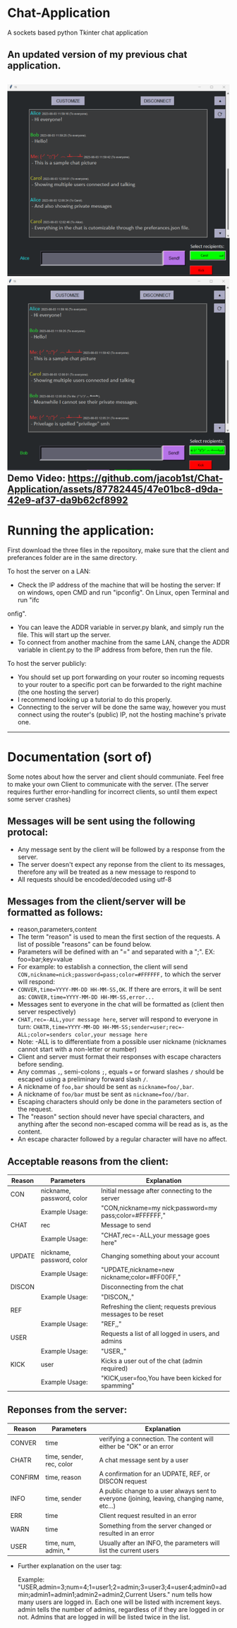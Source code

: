 # Chat-Application
A sockets based python Tkinter chat application

An updated version of my previous chat application.
----
![chat_picture](https://github.com/jacob1st/Chat-Application/blob/main/Demo/ChatAppImage.png)
![chat_picture1](https://github.com/jacob1st/Chat-Application/blob/main/Demo/ChatAppImage01.png)
Demo Video:
https://github.com/jacob1st/Chat-Application/assets/87782445/47e01bc8-d9da-42e9-af37-da9b62cf8992
----
# Running the application:
First download the three files in the repository, make sure that the client and preferances folder are in the same directory.

To host the server on a LAN:

  - Check the IP address of the machine that will be hosting the server: If on windows, open CMD and run "ipconfig". On Linux, open Terminal and run "ifc

onfig".
  - You can leave the ADDR variable in server.py blank, and simply run the file. This will start up the server.
  - To connect from another machine from the same LAN, change the ADDR variable in client.py to the IP address from before, then run the file.
  
To host the server publicly:
  - You should set up port forwarding on your router so incoming requests to your router to a specific port can be forwarded to the right machine (the one hosting the server)
  - I recommend looking up a tutorial to do this properly.
  - Connecting to the server will be done the same way, however you must connect using the router's (public) IP, not the hosting machine's private one.

----
# Documentation (sort of)
Some notes about how the server and client should communiate. Feel free to make your own Client to communicate with the server. (The server requires further error-handling for incorrect clients, so until them expect some server crashes)

Messages will be sent using the following protocal:
----
- Any message sent by the client will be followed by a response from the server.
- The server doesn't expect any reponse from the client to its messages, therefore any will be treated as a new message to respond to
- All requests should be encoded/decoded using utf-8
 
Messages from the client/server will be formatted as follows:
----
- reason,parameters,content
- The term "reason" is used to mean the first section of the requests. A list of possible "reasons" can be found below.
- Parameters will be defined with an "=" and separated with a ";". EX: foo=bar;key=value
- For example: to establish a connection, the client will send ```CON,nickname=nick;password=pass;color=#FFFFFF,``` to which the server will respond:
- ```CONVER,time=YYYY-MM-DD HH-MM-SS,OK```. If there are errors, it will be sent as: ```CONVER,time=YYYY-MM-DD HH-MM-SS,error...```
- Messages sent to everyone in the chat will be formatted as (client then server respectively)
- ```CHAT,rec=-ALL,your message here```, server will respond to everyone in turn: ```CHATR,time=YYYY-MM-DD HH-MM-SS;sender=user;rec=-ALL;color=senders color,your message here```
- Note: -ALL is to differentiate from a possible user nickname (nicknames cannot start with a non-letter or number)
- Client and server must format their responses with escape characters before sending.
- Any commas ```,```, semi-colons ```;```, equals ```=``` or forward slashes ```/``` should be escaped using a preliminary forward slash ```/```.
- A nickname of ```foo,bar``` should be sent as ```nickname=foo/,bar```.
- A nickname of ```foo/bar``` must be sent as ```nickname=foo//bar```.
- Escaping characters should only be done in the parameters section of the request. 
- The "reason" section should never have special characters, and anything after the second non-escaped comma will be read as is, as the content.
- An escape character followed by a regular character will have no affect.

 Acceptable reasons from the client:
 ----
 |Reason|Parameters|Explanation|
 |------|----------|-----------|
 |CON|nickname, password, color| Initial message after connecting to the server|
 ||Example Usage: | "CON,nickname=my nick;password=my pass;color=#FFFFFF,"|
 |CHAT|rec|Message to send|
 ||Example Usage: |"CHAT,rec=-ALL,your message goes here"|
 |UPDATE|nickname, password, color|Changing something about your account|
 ||Example Usage: |"UPDATE,nickname=new nickname;color=#FF00FF,"|
 |DISCON||Disconnecting from the chat|
 ||Example Usage: |"DISCON,,"|
 |REF||Refreshing the client; requests previous messages to be reset|
 ||Example Usage: |"REF,,"|
 |USER||Requests a list of all logged in users, and admins|
 ||Example Usage: |"USER,,"|
 |KICK|user|Kicks a user out of the chat (admin required)|
 ||Example Usage: |"KICK,user=foo,You have been kicked for spamming"|
        
Reponses from the server:
----
|Reason|Parameters|Explanation|
|------|----------|-----------|
|CONVER|time|verifying a connection. The content will either be "OK" or an error|
|CHATR|time, sender, rec, color|A chat message sent by a user|
|CONFIRM|time, reason|A confirmation for an UDPATE, REF, or DISCON request|
|INFO|time, sender|A public change to a user always sent to everyone (joining, leaving, changing name, etc...)|
|ERR|time|Client request resulted in an error|
|WARN|time|Something from the server changed or resulted in an error|
|USER|time, num, admin, *| Usually after an INFO, the parameters will list the current users|
- Further explanation on the user tag:
 
     Example: "USER,admin=3;num=4;1=user1;2=admin;3=user3;4=user4;admin0=admin;admin1=admin1;admin2=admin2,Current Users."
     num tells how many users are logged in. Each one will be listed with increment keys.
     admin tells the number of admins, regardless of if they are logged in or not. Admins that are logged in will be listed twice in the list.

  
